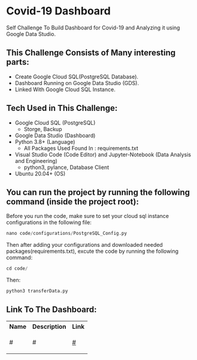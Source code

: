 # Covid-19 Dashboard
Self Challenge To Build Dashboard for Covid-19 and Analyzing it using Google Data Studio.
## This Challenge Consists of Many interesting parts:
- Create Google Cloud SQL(PostgreSQL Database).
- Dashboard Running on Google Data Studio (GDS).
- Linked With Google Cloud SQL Instance.
## Tech Used in This Challenge:
- Google Cloud SQL (PostgreSQL)
   - Storge, Backup
- Google Data Studio (Dashboard) 
- Python 3.8+ (Language)
   - All Packages Used Found In : requirements.txt
- Visual Studio Code (Code Editor) and Jupyter-Notebook (Data Analysis and Engineering)
   - python3, pylance, Database Client
- Ubuntu 20.04+ (OS)
## You can run the project by running the following command (inside the project root):
Before you run the code, make sure to set your cloud sql instance configurations in the following file:
```python
nano code/configurations/PostgreSQL_Config.py
```
Then after adding your configurations and downloaded needed packages(requirements.txt), excute the code by running the following command:
```python
cd code/
```
Then:
```python
python3 transferData.py
```
## Link To The Dashboard:
<table class="tg">
  <tr>
    <th class="tg-yw4l"><b>Name</b></th>
    <th class="tg-yw4l"><b>Description</b></th>
    <th class="tg-yw4l"><b>Link</b></th>
  </tr>
  
  <tr>
    <td class="tg-yw4l">#</td>
    <td class="tg-yw4l">#</td>
    <td class="tg-yw4l"><a href="#">
      <p>#</p>
    </a></td>
  </tr>
